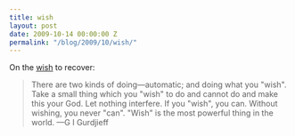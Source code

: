 ```yaml
---
title: wish
layout: post
date: 2009-10-14 00:00:00 Z
permalink: "/blog/2009/10/wish/"
---
```


On the [wish](/darkness-conjecture/health-proposal) to recover:


> There are two kinds of doing—automatic; and doing what you "wish". Take a small thing which you "wish" to do and cannot do and make this your God. Let nothing interfere. If you "wish", you can. Without wishing, you never "can". "Wish" is the most powerful thing in the world.
—G I Gurdjieff

